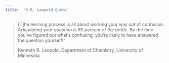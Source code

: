 ```yaml
---
title:  "K.R. Leopold Quote"
---
```


>[T]he learning process is all about working your way out of confusion. *Articulating your question is 80 percent of the battle*. By the time you’ve figured out what’s confusing, you’re likely to have answered the question yourself!”
>
>Kenneth R. Leopold, Department of Chemistry, University of Minnesota
